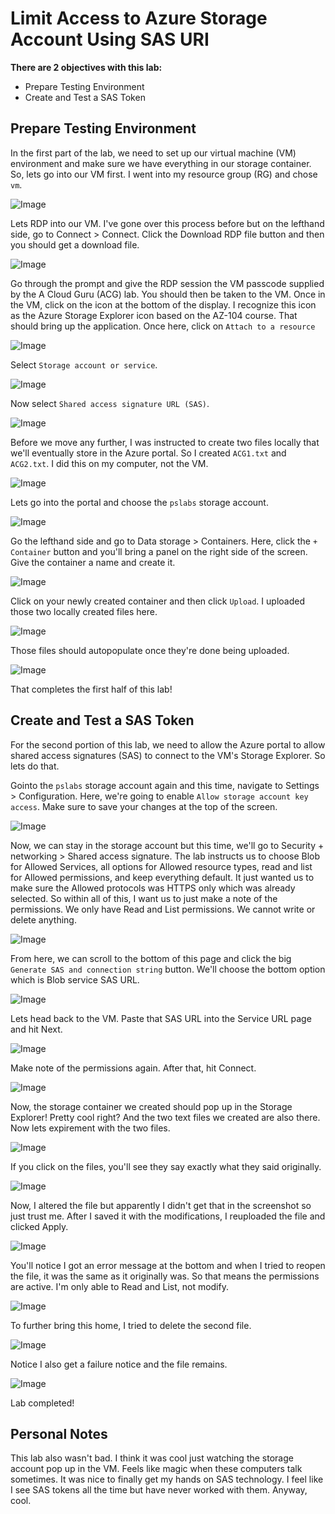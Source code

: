 # Limit Access to Azure Storage Account Using SAS URI

**There are 2 objectives with this lab:**
* Prepare Testing Environment
* Create and Test a SAS Token


## Prepare Testing Environment

In the first part of the lab, we need to set up our virtual machine (VM) environment and make sure we have everything in our storage container. So, lets go into our VM first. I went into my resource group (RG) and chose `vm`.

![Image](AzureSAS1.png)

Lets RDP into our VM. I've gone over this process before but on the lefthand side, go to Connect > Connect. Click the Download RDP file button and then you should get a download file. 

![Image](AzureSAS2.png)

Go through the prompt and give the RDP session the VM passcode supplied by the A Cloud Guru (ACG) lab. You should then be taken to the VM. Once in the VM, click on the icon at the bottom of the display. I recognize this icon as the Azure Storage Explorer icon based on the AZ-104 course. That should bring up the application. Once here, click on `Attach to a resource`

![Image](AzureSAS3.png)

Select `Storage account or service`.

![Image](AzureSAS4.png)

Now select `Shared access signature URL (SAS)`.

![Image](AzureSAS5.png)

Before we move any further, I was instructed to create two files locally that we'll eventually store in the Azure portal. So I created `ACG1.txt` and `ACG2.txt`. I did this on my computer, not the VM. 

![Image](AzureSAS6.png)

Lets go into the portal and choose the `pslabs` storage account.

![Image](AzureSAS7.png)

Go the lefthand side and go to Data storage > Containers. Here, click the `+ Container` button and you'll bring a panel on the right side of the screen. Give the container a name and create it.

![Image](AzureSAS8.png)

Click on your newly created container and then click `Upload`. I uploaded those two locally created files here.

![Image](AzureSAS9.png)

Those files should autopopulate once they're done being uploaded. 

![Image](AzureSAS10.png)

That completes the first half of this lab!



## Create and Test a SAS Token

For the second portion of this lab, we need to allow the Azure portal to allow shared access signatures (SAS) to connect to the VM's Storage Explorer. So lets do that. 

Gointo the `pslabs` storage account again and this time, navigate to Settings > Configuration. Here, we're going to enable `Allow storage account key access`. Make sure to save your changes at the top of the screen. 

![Image](AzureSAS11.png)

Now, we can stay in the storage account but this time, we'll go to Security + networking > Shared access signature. The lab instructs us to choose Blob for Allowed Services, all options for Allowed resource types, read and list for Allowed permissions, and keep everything default. It just wanted us to make sure the Allowed protocols was HTTPS only which was already selected. So within all of this, I want us to just make a note of the permissions. We only have Read and List permissions. We cannot write or delete anything. 

![Image](AzureSAS12.png)

From here, we can scroll to the bottom of this page and click the big `Generate SAS and connection string` button. We'll choose the bottom option which is Blob service SAS URL. 

![Image](AzureSAS13.png)

Lets head back to the VM. Paste that SAS URL into the Service URL page and hit Next. 

![Image](AzureSAS14.png)

Make note of the permissions again. After that, hit Connect. 

![Image](AzureSAS15.png)

Now, the storage container we created should pop up in the Storage Explorer! Pretty cool right? And the two text files we created are also there. Now lets expirement with the two files. 

![Image](AzureSAS16.png)

If you click on the files, you'll see they say exactly what they said originally. 

![Image](AzureSAS17.png)

Now, I altered the file but apparently I didn't get that in the screenshot so just trust me. After I saved it with the modifications, I reuploaded the file and clicked Apply. 

![Image](AzureSAS18.png)

You'll notice I got an error message at the bottom and when I tried to reopen the file, it was the same as it originally was. So that means the permissions are active. I'm only able to Read and List, not modify. 

![Image](AzureSAS19.png)

To further bring this home, I tried to delete the second file. 

![Image](AzureSAS20.png)

Notice I also get a failure notice and the file remains.

![Image](AzureSAS21.png)

Lab completed!

## Personal Notes

This lab also wasn't bad. I think it was cool just watching the storage account pop up in the VM. Feels like magic when these computers talk sometimes. It was nice to finally get my hands on SAS technology. I feel like I see SAS tokens all the time but have never worked with them. Anyway, cool.  
